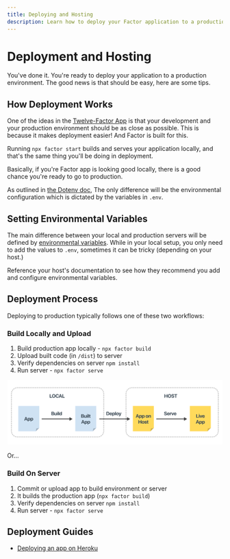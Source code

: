 ```yaml
---
title: Deploying and Hosting
description: Learn how to deploy your Factor application to a production environment
---
```


# Deployment and Hosting

You've done it. You're ready to deploy your application to a production environment. The good news is that should be easy, here are some tips.

## How Deployment Works

One of the ideas in the [Twelve-Factor App](https://12factor.net/) is that your development and your production environment should be as close as possible. This is because it makes deployment easier! And Factor is built for this.

Running `npx factor start` builds and serves your application locally, and that's the same thing you'll be doing in deployment.

Basically, if you're Factor app is looking good locally, there is a good chance you're ready to go to production.

As outlined in [the Dotenv doc](./dotenv), The only difference will be the environmental configuration which is dictated by the variables in `.env`.

## Setting Environmental Variables

The main difference between your local and production servers will be defined by [environmental variables](./dotenv). While in your local setup, you only need to add the values to `.env`, sometimes it can be tricky (depending on your host.)

Reference your host's documentation to see how they recommend you add and configure environmental variables.

## Deployment Process

Deploying to production typically follows one of these two workflows:

### Build Locally and Upload

1. Build production app locally - `npx factor build`
2. Upload built code (in `/dist`) to server
3. Verify dependencies on server `npm install`
4. Run server - `npx factor serve`

![Deployment Process](./deployment-process.jpg)

Or...

### Build On Server

1. Commit or upload app to build environment or server
2. It builds the production app (`npx factor build`)
3. Verify dependencies on server `npm install`
4. Run server - `npx factor serve`

## Deployment Guides

- [Deploying an app on Heroku](./heroku)
